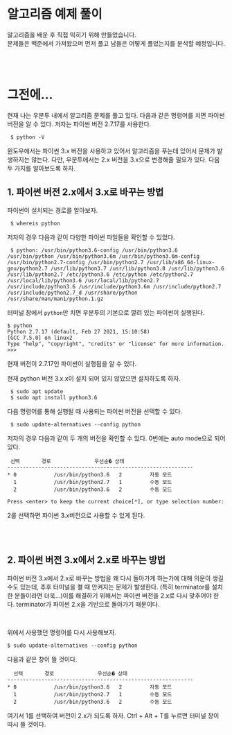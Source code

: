 # 알고리즘 예제 풀이
알고리즘을 배운 후 직접 익히기 위해 만들었습니다.  
문제들은 백준에서 가져왔으며 먼저 풀고 남들은 어떻게 풀었는지를 분석할 예정입니다.

<br/>
<br/>

# 그전에...
현재 나는 우분투 내에서 알고리즘 문제를 풀고 있다. 다음과 같은 명령어를 치면 파이썬 버전을 알 수 있다. 저자는 파이썬 버전 2.7.17를 사용한다.
```
 $ python -V
```

윈도우에서는 파이썬 3.x 버전을 사용하고 있어서 알고리즘을 푸는데 있어서 문제가 발생하지는 않는다. 다만, 우분투에서는 2.x 버전을 3.x으로 변경해줄 필요가 있다. 다음 두 가지를 알아보도록 하자.
## 1. 파이썬 버전 2.x에서 3.x로 바꾸는 방법
파이썬이 설치되는 경로를 알아보자.
```
 $ whereis python
``` 
저자의 경우 다음과 같이 다양한 파이썬 파일들을 확인할 수 있었다.
```
 $ python: /usr/bin/python3.6-config /usr/bin/python3.6 /usr/bin/python /usr/bin/python3.6m /usr/bin/python3.6m-config /usr/bin/python2.7-config /usr/bin/python2.7 /usr/lib/x86_64-linux-gnu/python2.7 /usr/lib/python3.7 /usr/lib/python3.8 /usr/lib/python3.6 /usr/lib/python2.7 /etc/python3.6 /etc/python /etc/python2.7 /usr/local/lib/python3.6 /usr/local/lib/python2.7 /usr/include/python3.6 /usr/include/python3.6m /usr/include/python2.7 /usr/include/python2.7_d /usr/share/python /usr/share/man/man1/python.1.gz
```
터미널 창에서 `python`만 치면 우분투의 기본으로 깔려 있는 파이썬이 실행된다.
```
$ python
Python 2.7.17 (default, Feb 27 2021, 15:10:58) 
[GCC 7.5.0] on linux2
Type "help", "copyright", "credits" or "license" for more information.
>>> 
```
현재 버전이 2.7.17인 파이썬이 실행됨을 알 수 있다.

현재 python 버전 3.x.x이 설치 되어 있지 않았으면 설치하도록 하자.

```
 $ sudo apt update
 $ sudo apt install python3.6
```
다음 명령어를 통해 실행될 때 사용되는 파이썬 버전을 선택할 수 있다.
```
 $ sudo update-alternatives --config python
 ```
 저자의 경우 다음과 같이 두 개의 버전을 확인할 수 있다. 0번에는 auto mode으로 되어 있다.
 ```
  선택       경로              우선순� 상태
 ------------------------------------------------------------
 * 0            /usr/bin/python3.6   2         자동 모드
   1            /usr/bin/python2.7   1         수동 모드
   2            /usr/bin/python3.6   2         수동 모드

Press <enter> to keep the current choice[*], or type selection number: 
 ```

 2를 선택하면 파이썬 3.x버전으로 사용할 수 있게 된다.
 
 <br/>
 <br/>

 

## 2. 파이썬 버전 3.x에서 2.x로 바꾸는 방법
 파이썬 버전 3.x에서 2.x로 바꾸는 방법을 왜 다시 돌아가게 하는가에 대해 의문이 생길 수도 있는데, 추후 터미널을 켤 때 안켜지는 문제가 발생한다. (특히 terminator를 설치한 분들이라면 더욱...)이를 해결하기 위해서는 파이썬 버전을 2.x로 다시 맞추어야 한다. terminator가 파이썬 2.x을 기반으로 돌아가기 때문이다.

<br/>

위에서 사용했던 명령어를 다시 사용해보자.
```
$ sudo update-alternatives --config python
```

다음과 같은 창이 뜰 것이다.

```
  선택       경로              우선순� 상태
------------------------------------------------------------
* 0            /usr/bin/python3.6   2         자동 모드
  1            /usr/bin/python2.7   1         수동 모드
  2            /usr/bin/python3.6   2         수동 모드
```
여기서 1를 선택하여 버전이 2.x가 되도록 하자. 
Ctrl + Alt + T를 누르면 터미널 창이 따시 뜰 것이다.